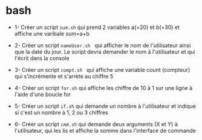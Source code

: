 # bash

- 1- Créer un script `sum.sh` qui prend 2 variables a(=20) et b(=30) et affiche une varibale  sum=a+b

- 2- Créer un script `nameUser.sh ` qui afficher le nom de l'utilisateur ainsi que la date du jour. Le script devra demander le nom à l'utilisateur et qui l'écrit dans la console

- 3- Créer un script `compt.sh ` qui affiche une variable count (compteur) qui s'incrémente et s'arrète au chiffre 5

- 4- Créer un script `for.sh` qui affiche les chiffre de 10 à 1 sur une ligne à l'aide d'une boucle for 

- 5- Créer un script `if.sh` qui demande un nombre à l'utilisateur et indique si c'est un nombre à 1, 2 ou 3 chiffres 

- 6- Créer un script `cmd.sh` qui demande deux arguments (X et Y)  à l'utilisateur, qui les lis et affiche la somme dans l'interface de commande 
